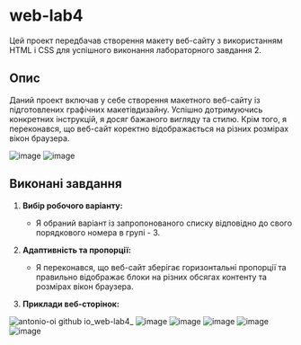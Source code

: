 # web-lab4

Цей проект передбачав створення макету веб-сайту з використанням HTML і CSS для успішного виконання лабораторного завдання 2.

## Опис

Даний проект включав у себе створення макетного веб-сайту із підготовлених графічних макетівдизайну. Успішно дотримуючись конкретних інструкцій, я досяг бажаного вигляду та стилю. Крім того, я переконався, що веб-сайт коректно відображається на різних розмірах вікон браузера.

![image](https://github.com/AntonIO-OI/web-lab4/assets/82289302/14a0fdf9-c97a-47ac-9858-3fdb93a9a40c)
![image](https://github.com/AntonIO-OI/web-lab4/assets/82289302/6a56ff96-66c9-4492-88b4-bda2a188e26f)


## Виконані завдання

1. **Вибір робочого варіанту:**
   - Я обраний варіант із запропонованого списку відповідно до свого порядкового номера в групі - 3.

2. **Адаптивність та пропорції:**
   - Я переконався, що веб-сайт зберігає горизонтальні пропорції та правильно відображає блоки на різних обсягах контенту та розмірах вікон браузера.

3. **Приклади веб-сторінок:**

![antonio-oi github io_web-lab4_](https://github.com/AntonIO-OI/web-lab4/assets/82289302/9f3a71dd-56a0-447e-bca1-a7357e35c191)
![image](https://github.com/AntonIO-OI/web-lab4/assets/82289302/5dc2b619-a3af-45fc-a731-82f9eaa7ab07)
![image](https://github.com/AntonIO-OI/web-lab4/assets/82289302/c404a5d2-7f24-4bf9-a1c8-f3df76b94b4e)
![image](https://github.com/AntonIO-OI/web-lab4/assets/82289302/a06cf7e9-89d8-48b1-9491-72d88b5fe0e3)
![image](https://github.com/AntonIO-OI/web-lab4/assets/82289302/489c64a4-b3fa-4bb1-b794-3003f8ae2f72)
![image](https://github.com/AntonIO-OI/web-lab4/assets/82289302/fe88e7c0-9e06-4f42-9ce3-6248941ed6b4)
